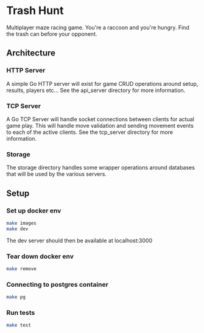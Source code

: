 # Trash Hunt
Multiplayer maze racing game. You're a raccoon and you're hungry. Find the trash can before your opponent.

## Architecture
### HTTP Server
A simple Go HTTP server will exist for game CRUD operations around setup, results, players etc...
See the api_server directory for more information.

### TCP Server
A Go TCP Server will handle socket connections between clients for actual game play. This will handle move validation and sending movement events to each of the active clients.
See the tcp_server directory for more information.

### Storage
The storage directory handles some wrapper operations around databases that will be used by the various servers.

## Setup
### Set up docker env
```bash
make images
make dev
```
The dev server should then be available at localhost:3000

### Tear down docker env
```bash
make remove
```

### Connecting to postgres container
```bash
make pg
```

### Run tests
```bash
make test
```
